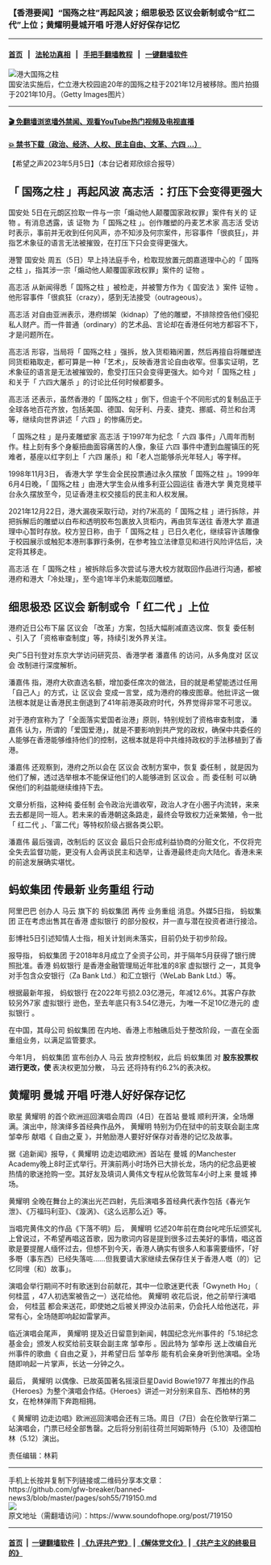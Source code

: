 ### 【香港要闻】“国殇之柱”再起风波；细思极恐 区议会新制或令“红二代”上位；黄耀明曼城开唱 吁港人好好保存记忆
------------------------

#### [首页](https://github.com/gfw-breaker/banned-news3/blob/master/README.md) &nbsp;&nbsp;|&nbsp;&nbsp; [法轮功真相](https://github.com/begood0513/basic/blob/master/README.md)  &nbsp;&nbsp;|&nbsp;&nbsp; [手把手翻墙教程](https://github.com/gfw-breaker/guides/wiki)  &nbsp;&nbsp;|&nbsp;&nbsp; [一键翻墙软件](https://github.com/gfw-breaker/nogfw/blob/master/README.md)  



<div><img alt="港大国殇之柱" src="https://img.soundofhope.org/2022-08/gettyimages-1346766792-1660922034179.jpg"/>
<br/><figcaption class="caption">
 国安法实施后，伫立港大校园逾20年的国殇之柱于2021年12月被移除。图片拍摄于2021年10月。（Getty Images图片）
</figcaption></div><hr/>

#### [ 🎬  免翻墙浏览墙外禁闻、观看YouTube热门视频及电视直播](https://github.com/gfw-breaker/HelloWorld)

#### [ 💥  禁书下载（政治、经济、人权、民主自由、文革、六四 ...）](https://github.com/gfw-breaker/books/blob/master/README.md)

<div><div class="Content__Wrapper sc-1bvya0-0 elmmKw article_body" data-checkusr="" itemprop="articleBody">
 <div id="post_place_1">
 </div>
 <p class="meta-top">
  <span class="meta">
   【希望之声2023年5月5日】（本台记者郑欣综合报导）
  </span>
 </p>
 <h2>
  <strong>
   「
   <ok href="/term/537116">
    国殇之柱
   </ok>
   」再起风波
   <ok href="/term/626604">
    高志活
   </ok>
   ：打压下会变得更强大
  </strong>
 </h2>
 <p>
  <ok href="/term/370645">
   国安处
  </ok>
  5日在元朗区捡取一件与一宗「煽动他人颠覆国家政权罪」案件有关的
  <ok href="/term/867449">
   证物
  </ok>
  。有消息透露，该
  <ok href="/term/867449">
   证物
  </ok>
  为「
  <ok href="/term/537116">
   国殇之柱
  </ok>
  」。创作雕塑的丹麦艺术家
  <ok href="/term/626604">
   高志活
  </ok>
  受访时表示，事前并无收到任何风声，亦不知涉及何宗案件，形容事件「很疯狂」，并指艺术象征的语言无法被摧毁，在打压下只会变得更强大。
 </p>
 <p>
  港警
  <ok href="/term/370645">
   国安处
  </ok>
  周五（5日）早上持法庭手令，检取现放置元朗嘉道理中心的「
  <ok href="/term/537116">
   国殇之柱
  </ok>
  」，指其涉一宗「煽动他人颠覆国家政权罪」案件的
  <ok href="/term/867449">
   证物
  </ok>
  。
 </p>
 <p>
  <ok href="/term/626604">
   高志活
  </ok>
  从新闻得悉「
  <ok href="/term/537116">
   国殇之柱
  </ok>
  」被检走，并被警方作为《
  <ok href="/term/99050">
   国安法
  </ok>
  》案件
  <ok href="/term/867449">
   证物
  </ok>
  。他形容事件「很疯狂（crazy），感到无法接受（outrageous）。
 </p>
 <p>
  <ok href="/term/626604">
   高志活
  </ok>
  对自由亚洲表示，港府绑架（kidnap）了他的雕塑，不排除控告他们侵犯私人财产。而一件普通（ordinary）的艺术品、言论却在香港任何地方都容不下，才是问题所在。
 </p>
 <p>
  <ok href="/term/626604">
   高志活
  </ok>
  形容，当局将「
  <ok href="/term/537116">
   国殇之柱
  </ok>
  」强拆，放入货柜箱闲置，然后再擅自将雕塑连同货柜箱取走，都可算是一种「艺术」，反映香港言论自由收窄。但事实证明，艺术象征的语言是无法被摧毁的，愈受打压只会变得更强大。如今对「
  <ok href="/term/537116">
   国殇之柱
  </ok>
  」和关于「
  <ok href="/term/11013">
   六四大屠杀
  </ok>
  」的讨论比任何时候都要多。
 </p>
 <p>
  <ok href="/term/626604">
   高志活
  </ok>
  还表示，虽然香港的「
  <ok href="/term/537116">
   国殇之柱
  </ok>
  」倒下，但逾千个不同形式的复制品正于全球各地百花齐放，包括美国、德国、匈牙利、丹麦、捷克、挪威、荷兰和台湾等，继续向世界讲述「
  <ok href="/term/2990">
   六四
  </ok>
  」的惨痛历史。
 </p>
 <p>
  「
  <ok href="/term/537116">
   国殇之柱
  </ok>
  」是丹麦雕塑家
  <ok href="/term/626604">
   高志活
  </ok>
  于1997年为纪念「
  <ok href="/term/2990">
   六四
  </ok>
  事件」八周年而制作。柱上刻有多个身躯扭曲面容痛苦的人像，象征
  <ok href="/term/2990">
   六四
  </ok>
  事件中遭到血腥镇压的死难者，基座以红字刻上「
  <ok href="/term/2990">
   六四
  </ok>
  屠杀」和「老人岂能够杀光年轻人」等字样。
 </p>
 <p>
  1998年11月3日，
  <ok href="/term/97508">
   香港大学
  </ok>
  学生会全民投票通过永久摆放「
  <ok href="/term/537116">
   国殇之柱
  </ok>
  」。1999年6月4日晚，「
  <ok href="/term/537116">
   国殇之柱
  </ok>
  」由港大学生会从维多利亚公园运往
  <ok href="/term/97508">
   香港大学
  </ok>
  黄克竞楼平台永久摆放至今，见证香港主权交接后的民主和人权发展。
 </p>
 <p>
  2021年12月22日，港大漏夜采取行动，对约7米高的「
  <ok href="/term/537116">
   国殇之柱
  </ok>
  」进行拆除，并把拆解后的雕塑以白布和透明胶布包裹放入货柜内，再由货车送往
  <ok href="/term/97508">
   香港大学
  </ok>
  嘉道理中心暂时存放。校方翌日称，由于「
  <ok href="/term/537116">
   国殇之柱
  </ok>
  」已日久老化，继续容许该雕像于校园展示或触犯本港刑事罪行条例，在参考独立法律意见和进行风险评估后，决定将其移走。
 </p>
 <p>
  <ok href="/term/626604">
   高志活
  </ok>
  在「
  <ok href="/term/537116">
   国殇之柱
  </ok>
  」被拆除后多次尝试与港大校方就取回作品进行沟通，都被港府和港大「冷处理」，至今逾1年半仍未能取回雕塑。
 </p>
 <h2>
  <strong>
   细思极恐
   <ok href="/term/176147">
    区议会
   </ok>
   新制或令「
   <ok href="/term/9445">
    红二代
   </ok>
   」上位
  </strong>
 </h2>
 <p>
  港府近日公布下届
  <ok href="/term/176147">
   区议会
  </ok>
  「改革」方案，包括大幅削减直选议席、恢复
  <ok href="/term/698005">
   委任制
  </ok>
  、引入了「资格审查制度」等，持续引发外界关注。
 </p>
 <p>
  央广5日刊登对东京大学访问研究员、香港学者
  <ok href="/term/867452">
   潘嘉伟
  </ok>
  的访问，从多角度对
  <ok href="/term/176147">
   区议会
  </ok>
  改制进行深度解析。
 </p>
 <p>
  <ok href="/term/867452">
   潘嘉伟
  </ok>
  指，港府大砍直选名额，增加委任席次的做法，目的就是希望能透过任用「自己人」的方式，让
  <ok href="/term/176147">
   区议会
  </ok>
  变成一言堂，成为港府的橡皮图章。他批评这一做法根本就是让香港民主倒退到了41年前港英政府时代，外界觉得非常不可思议。
 </p>
 <p>
  对于港府宣称为了「全面落实爱国者治港」原则，特别规划了资格审查制度，
  <ok href="/term/867452">
   潘嘉伟
  </ok>
  认为，所谓的「爱国爱港」，就是不要影响到共产党的政权，确保中共委任的人能够在香港能够维持他们的控制，这根本就是将中共维持政权的手法移植到了香港。
 </p>
 <p>
  <ok href="/term/867452">
   潘嘉伟
  </ok>
  还观察到，港府之所以会在
  <ok href="/term/176147">
   区议会
  </ok>
  改制方案中，恢复
  <ok href="/term/698005">
   委任制
  </ok>
  ，就是因为他们了解，透过选举根本不能保证他们的人能够进到
  <ok href="/term/176147">
   区议会
  </ok>
  。而
  <ok href="/term/698005">
   委任制
  </ok>
  可以确保他们的利益能继续维持下去。
 </p>
 <p>
  文章分析指，这种纯
  <ok href="/term/698005">
   委任制
  </ok>
  会令政治光谱收窄，政治人才在小圈子内流转，来来去去都是同一班人。若未来的香港朝这条路走，最终会导致权力近亲繁殖，令一批「
  <ok href="/term/9445">
   红二代
  </ok>
  」、「富二代」等特权阶级占据各类公职。
 </p>
 <p>
  <ok href="/term/867452">
   潘嘉伟
  </ok>
  最后强调，改制后的
  <ok href="/term/176147">
   区议会
  </ok>
  最后只会形成利益协商的分赃文化，不仅将完全失去监督功能，更没有人会再谈民主和选举，让香港最终走向大陆化。香港未来的前途发展确实堪忧。
 </p>
 <h2>
  <strong>
   <ok href="/term/330094">
    蚂蚁集团
   </ok>
   传最新
   <ok href="/term/867455">
    业务重组
   </ok>
   行动
  </strong>
 </h2>
 <p>
  <ok href="/term/11852">
   阿里巴巴
  </ok>
  创办人
  <ok href="/term/15935">
   马云
  </ok>
  旗下的
  <ok href="/term/330094">
   蚂蚁集团
  </ok>
  再传
  <ok href="/term/867455">
   业务重组
  </ok>
  消息。外媒5日指，
  <ok href="/term/330094">
   蚂蚁集团
  </ok>
  正在考虑出售其在香港
  <ok href="/term/867458">
   虚拟银行
  </ok>
  的部分股权，并一直与潜在投资者进行接洽。
 </p>
 <p>
  彭博社5日引述知情人士指，相关计划尚未落实，目前仍处于初步阶段。
 </p>
 <p>
  报导指，
  <ok href="/term/330094">
   蚂蚁集团
  </ok>
  于2018年8月成立了全资子公司，并于隔年5月获得了银行牌照批准。香港
  <ok href="/term/867461">
   蚂蚁银行
  </ok>
  是香港金融管理局近年批准的8家
  <ok href="/term/867458">
   虚拟银行
  </ok>
  之一，其竞争对手包含众安银行（Za Bank Ltd.）和汇立银行（WeLab Bank Ltd.）等。
 </p>
 <p>
  根据最新年报，
  <ok href="/term/867461">
   蚂蚁银行
  </ok>
  在2022年亏损2.03亿港元，年减12.6%。其客户存款较另外7家
  <ok href="/term/867458">
   虚拟银行
  </ok>
  逊色，至去年底只有3.54亿港元，为唯一不足10亿港元的
  <ok href="/term/867458">
   虚拟银行
  </ok>
  。
 </p>
 <p>
  在中国，其母公司
  <ok href="/term/330094">
   蚂蚁集团
  </ok>
  在内地、香港上市触礁后处于整改阶段，一直在全面重组业务，以满足监管要求。
 </p>
 <p>
  今年1月，
  <ok href="/term/330094">
   蚂蚁集团
  </ok>
  宣布创办人
  <ok href="/term/15935">
   马云
  </ok>
  放弃控制权，此后
  <ok href="/term/330094">
   蚂蚁集团
  </ok>
  对
  <b>
   股东投票权进行更改，使
  </b>
  表决权更加分散，
  <ok href="/term/15935">
   马云
  </ok>
  还将持有约6.2%的表决权。
 </p>
 <h2>
  <strong>
   <ok href="/term/173072">
    黄耀明
   </ok>
   <ok href="/term/168671">
    曼城
   </ok>
   开唱 吁港人好好保存记忆
  </strong>
 </h2>
 <p>
  歌星
  <ok href="/term/173072">
   黄耀明
  </ok>
  的首个欧洲巡回演唱会周四（4日）在首站
  <ok href="/term/168671">
   曼城
  </ok>
  顺利开演，全场爆满。演出中，除演绎多首经典作品外，
  <ok href="/term/173072">
   黄耀明
  </ok>
  特别为仍在狱中的前支联会副主席
  <ok href="/term/501218">
   邹幸彤
  </ok>
  献唱《
  <ok href="/term/867464">
   自由之夏
  </ok>
  》，并勉励港人要好好保存对香港的记忆及故事。
 </p>
 <p>
  据《追新闻》报导，《
  <ok href="/term/173072">
   黄耀明
  </ok>
  边走边唱欧洲》首站在
  <ok href="/term/168671">
   曼城
  </ok>
  的Manchester Academy晚上8时正式举行。开演前两小时场外已大排长龙，场内的纪念品更被热情的歌迷抢购一空。其好友及填词人黄伟文专程从伦敦驾车4小时上来
  <ok href="/term/168671">
   曼城
  </ok>
  捧场。
 </p>
 <p>
  <ok href="/term/173072">
   黄耀明
  </ok>
  全晚在舞台上的演出光芒四射，先后演唱多首经典代表作包括《春光乍泄》、《万福玛利亚》、《漩涡》、《这么远那么近》等。
 </p>
 <p>
  当唱完黄伟文的作品《下落不明》后，
  <ok href="/term/173072">
   黄耀明
  </ok>
  忆述20年前在商台叱咤乐坛颁奖礼上曾说过，不希望再唱这首歌，因为歌词内容是提到很多过去美好的事情，唱这首歌是要提醒人缅怀过去，但想不到今天，香港人确实有很多人和事需要缅怀，「好多嘢（事东西）已经失落咗……但我要请大家继续去保存住关于香港人嘅（的）记忆同埋（和）故事」。
 </p>
 <p>
  演唱会举行期间不时有歌迷到台前献花，其中一位歌迷更代表「Gwyneth Ho」（
  <ok href="/term/494930">
   何桂蓝
  </ok>
  ，47人初选案被告之一）送花给他。
  <ok href="/term/173072">
   黄耀明
  </ok>
  收花后说，他之前举行演唱会，
  <ok href="/term/494930">
   何桂蓝
  </ok>
  都会来送花，即使她之后被关押没办法前来，仍会托人给他送花，非常有心，全场随即响起如雷掌声。
 </p>
 <p>
  临近演唱会尾声，
  <ok href="/term/173072">
   黄耀明
  </ok>
  提及近日留意到新闻，韩国纪念光州事件的「5.18纪念基金会」颁发人权奖给前支联会副主席
  <ok href="/term/501218">
   邹幸彤
  </ok>
  。因此特为
  <ok href="/term/501218">
   邹幸彤
  </ok>
  送上改编自光州事件的歌曲《
  <ok href="/term/867464">
   自由之夏
  </ok>
  》，并希望日后
  <ok href="/term/501218">
   邹幸彤
  </ok>
  能有机会亲身听到他演唱。全场随即响起一片掌声，长达一分钟之久。
 </p>
 <p>
  最后，
  <ok href="/term/173072">
   黄耀明
  </ok>
  以偶像、已故英国著名摇滚巨星David Bowie1977 年推出的作品《Heroes》为整个演唱会作结。《Heroes》讲述一对分别来自东、西柏林的男女，在枪林弹雨下奔跑相拥。
 </p>
 <p>
  《
  <ok href="/term/173072">
   黄耀明
  </ok>
  边走边唱》欧洲巡回演唱会还有三场。周日（7日）会在伦敦举行第二站演唱会，门票已经全部售罄。之后将分别前往荷兰阿姆斯特丹（5.10）及德国柏林（5.12）演出。
 </p>
 <p class="meta-btm">
  责任编辑：林莉
 </p>
</div>
</div>
<hr/>
手机上长按并复制下列链接或二维码分享本文章：<br/>
https://github.com/gfw-breaker/banned-news3/blob/master/pages/soh55/719150.md <br/>
<a href='https://github.com/gfw-breaker/banned-news3/blob/master/pages/soh55/719150.md'><img src='https://github.com/gfw-breaker/banned-news3/blob/master/pages/soh55/719150.md.png'/></a> <br/>
原文地址（需翻墙访问）：https://www.soundofhope.org/post/719150


------------------------
#### [首页](https://github.com/gfw-breaker/banned-news3/blob/master/README.md) &nbsp;|&nbsp; [一键翻墙软件](https://github.com/gfw-breaker/nogfw/blob/master/README.md) &nbsp;| [《九评共产党》](https://github.com/gfw-breaker/9ping.md/blob/master/README.md#九评之一评共产党是什么) | [《解体党文化》](https://github.com/gfw-breaker/jtdwh.md/blob/master/README.md) | [《共产主义的终极目的》](https://github.com/gfw-breaker/gczydzjmd.md/blob/master/README.md)


<img src='http://gfw-breaker.win/banned-news3/pages/soh55/719150.md' width='0px' height='0px'/>